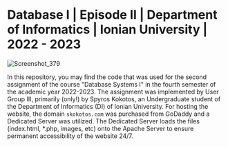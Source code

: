 # Database I | Episode II | Department of Informatics | Ionian University | 2022 - 2023

![Screenshot_379](https://github.com/Greekforce1821/Database-I/assets/33377581/1e136f12-6b00-4254-ac92-74134fe66b87)

In this repository, you may find the code that was used for the second assignment of the course "Database Systems I" in the fourth semester of the academic year 2022-2023.
The assignment was implemented by User Group III, primarily (only!) by Spyros Kokotos, an Undergraduate student of the Department of Informatics (DI) of Ionian University.
For hosting the website, the domain `skokotos.com` was purchased from GoDaddy and a Dedicated Server was utilized. The Dedicated Server loads the files (index.html, *.php, images, etc) 
onto the Apache Server to ensure permanent accessibility of the website 24/7.

